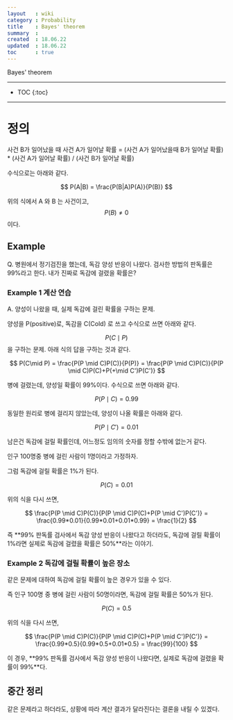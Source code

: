 ```yaml
---
layout   : wiki
category : Probability
title    : Bayes' theorem
summary  : 
created  : 18.06.22
updated  : 18.06.22
toc      : true
---
```


Bayes' theorem

* * *

* TOC
 {:toc}

* * *

# 정의

사건 B가 일어났을 때 사건 A가 일어날 확률 = (사건 A가 일어났을때 B가 일어날 확률) * (사건 A가 일어날 확률) / (사건 B가 일어날 확률)

수식으로는 아래와 같다.

$$ P(A|B) = \frac{P(B|A)P(A)}{P(B)} $$

위의 식에서 A 와 B 는 사건이고, $$ P(B) \neq 0 $$ 이다.

## Example

Q. 병원에서 정기검진을 했는데, 독감 양성 반응이 나왔다. 검사한 방법의 판독률은 99%라고 한다. 내가 진짜로 독감에 걸렸을 확률은?

### Example 1 계산 연습

A. 양성이 나왔을 때, 실제 독감에 걸린 확률을 구하는 문제.

양성을 P(positive)로, 독감을 C(Cold) 로 쓰고 수식으로 쓰면 아래와 같다.

$$ P(C\mid P) $$ 을 구하는 문제. 아래 식의 답을 구하는 것과 같다.

$$ P(C\mid P) = \frac{P(P \mid C)P(C)}{P(P)} = \frac{P(P \mid C)P(C)}{P(P \mid C)P(C)+P(+\mid C')P(C')} $$

병에 걸렸는데, 양성일 확률이 99%이다. 수식으로 쓰면 아래와 같다.

$$ P(P \mid C) = 0.99 $$

동일한 원리로 병에 걸리지 않았는데, 양성이 나올 확률은 아래와 같다.

$$ P(P \mid C') = 0.01 $$

남은건 독감에 걸릴 확률인데, 어느정도 임의의 숫자를 정할 수밖에 없는거 같다.

인구 100명중 병에 걸린 사람이 1명이라고 가정하자.

그럼 독감에 걸릴 확률은 1%가 된다.

$$ P(C) = 0.01 $$

위의 식을 다시 쓰면,

$$ \frac{P(P \mid C)P(C)}{P(P \mid C)P(C)+P(P \mid C')P(C')} = \frac{0.99*0.01}{0.99*0.01+0.01*0.99} = \frac{1}{2} $$

즉 **99% 판독률 검사에서 독감 양성 반응이 나왔다고 하더라도, 독감에 걸릴 확률이 1%라면 실제로 독감에 걸렸을 확률은 50%**라는 이야기.

### Example 2 독감에 걸릴 확률이 높은 장소

같은 문제에 대하여 독감에 걸릴 확률이 높은 경우가 있을 수 있다.

즉 인구 100명 중 병에 걸린 사람이 50명이라면, 독감에 걸릴 확률은 50%가 된다.

$$ P(C) = 0.5 $$

위의 식을 다시 쓰면,

$$ \frac{P(P \mid C)P(C)}{P(P \mid C)P(C)+P(P \mid C')P(C')} = \frac{0.99*0.5}{0.99*0.5+0.01*0.5} = \frac{99}{100} $$

이 경우, **99% 판독률 검사에서 독감 양성 반응이 나왔다면, 실제로 독감에 걸렸을 확률이 99%**다.

## 중간 정리

같은 문제라고 하더라도, 상황에 따라 계산 결과가 달라진다는 결론을 내릴 수 있겠다.